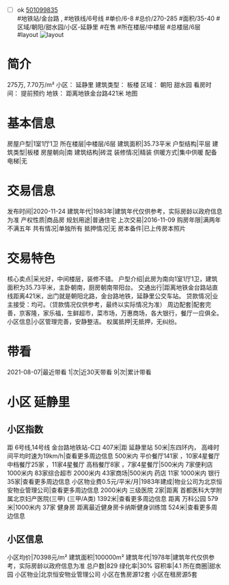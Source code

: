 - [ ] ok [501099835](https://bj.5i5j.com/ershoufang/501099835.html)  
 #地铁站/金台路 ,  #地铁线/6号线
#单价/6-8 #总价/270-285 #面积/35-40   #区域/朝阳/甜水园/小区-延静里 #在售 #所在楼层/中楼层 #总楼层/6层 #layout 
![layout](http://image2a.5i5j.com/scm/HOUSE_CUSTOMER/fb02f33e991847588b150f39d8c4612e.jpg_P5.jpg) 
# 简介 
 275万,  7.70万/m² 
小区： 延静里
建筑类型： 板楼
区域： 朝阳 甜水园
看房时间： 提前预约
地铁： 距离地铁金台路421米 地图
# 基本信息 
 房屋户型|1室1厅1卫
所在楼层|中楼层/6层
建筑面积|35.73平米
户型结构|平层
建筑类型|板楼
房屋朝向|南
建筑结构|砖混
装修情况|精装
供暖方式|集中供暖
配备电梯|无
# 交易信息 
 发布时间|2020-11-24
建筑年代|1983年|建筑年代仅供参考，实际房龄以政府信息为准
产权性质|商品房
规划用途|普通住宅
上次交易|2016-11-09
购房年限|满两年不满五年
共有情况|单独所有
抵押情况|无
房本备件|已上传房本照片
# 交易特色 
 核心卖点|采光好，中间楼层，装修不错。
户型介绍|此房为南向1室1厅1卫，建筑面积为35.73平米，主卧朝南，厨房朝南带阳台。
交通出行|距离地铁金台路站直线距离421米，出门就是朝阳北路，金台路地铁，延静里公交车站。
贷款情况|业主接受：均可。（贷款情况仅供参考，最终以实际情况为准）
周边配套|配套完善，京客隆，家乐福，生鲜超市，菜市场，万惠商场，各大银行，餐厅一应俱全。
小区信息|小区管理完善，安静整洁。
权属抵押|无抵押，无纠纷。
# 带看 
 2021-08-07|最近带看	 1|次|近30天带看	 9|次|累计带看
# 小区 延静里
## 小区指数 
 距 6号线,14号线 金台路地铁站-C口 407米|距 延静里站 50米|东四环内， 高峰时间平均时速为19km/h|查看更多周边信息
500米内 平价餐厅141家 ，10家4星餐厅
中档餐厅25家 ，11家4星餐厅
高档餐厅8家 ，7家4星餐厅|500米内 7家便利店
1000米内 83家综合超市
2000米内 43家商场|500米内 药店 11家
1000米内 银行 35家|查看更多周边信息
小区物业费0.5元/平米/月|1983年建成|物业公司为北京恒安物业管理公司|查看更多周边信息
2000米内 三级医院 2家|距离 首都医科大学附属北京妇产医院(三甲) (三甲/A类) 1392米|查看更多周边信息
距离 万科公园 579米|1000米内 37家 健身房
距离最近健身房卡纳斯健身训练馆 524米|查看更多周边信息
## 小区信息 
 小区均价|70398元/m²
建筑面积|100000m²
建筑年代|1978年|建筑年代仅供参考，实际房龄以政府信息为准
总户数|829
绿化率|30%
容积率|4.1
所在商圈|甜水园
小区物业|北京恒安物业管理公司
小区在售房源12套
小区在租房源5套

